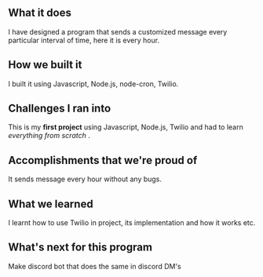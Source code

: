 ## What it does
I have designed a program that sends a customized message every particular interval of time, here it is every hour.
## How we built it
I built it using Javascript, Node.js, node-cron, Twilio.
## Challenges I ran into
This is my **first project** using Javascript, Node.js, Twilio and had to learn _everything from scratch_ . 
## Accomplishments that we're proud of
It sends message every hour without any bugs.
## What we learned
I learnt how to use Twilio in project, its implementation and how it works etc.
## What's next for this program
Make discord bot that does the same in discord DM's
